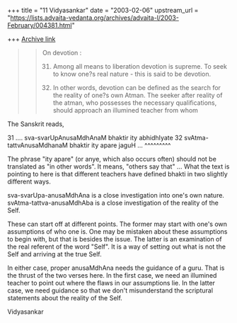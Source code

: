 +++
title = "11 Vidyasankar"
date = "2003-02-06"
upstream_url = "https://lists.advaita-vedanta.org/archives/advaita-l/2003-February/004381.html"

+++
[Archive link](https://lists.advaita-vedanta.org/archives/advaita-l/2003-February/004381.html)

>>On devotion :
>>
>>31. Among all means to liberation devotion is supreme. To seek to know
>one?s
>>real nature - this is said to be devotion.
>>
>>32. In other words, devotion can be defined as the search for the reality
>of
>>one?s own Atman. The seeker after reality of the atman, who possesses the
>>necessary qualifications, should approach an illumined teacher from whom

The Sanskrit reads,

31 .... sva-svarUpAnusaMdhAnaM bhaktir ity abhidhIyate
32 svAtma-tattvAnusaMdhanaM bhaktir ity apare jaguH ...
                                    ^^^^^^^^^

The phrase "ity apare" (or anye, which also occurs often) should not be
translated as "in other words". It means, "others say that" ... What the
text is pointing to here is that different teachers have defined bhakti in
two slightly different ways.

sva-svarUpa-anusaMdhAna is a close investigation into one's own nature.
svAtma-tattva-anusaMdhAba is a close investigation of the reality of the
Self.

These can start off at different points. The former may start with one's own
assumptions of who one is. One may be mistaken about these assumptions to
begin with, but that is besides the issue. The latter is an examination of
the real referent of the word "Self". It is a way of setting out what is not
the Self and arriving at the true Self.

In either case, proper anusaMdhAna needs the guidance of a guru. That is the
thrust of the two verses here. In the first case, we need an illumined
teacher to point out where the flaws in our assumptions lie. In the latter
case, we need guidance so that we don't misunderstand the scriptural
statements about the reality of the Self.

Vidyasankar

